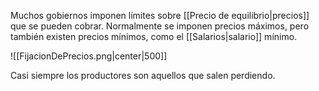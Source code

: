 
Muchos gobiernos imponen límites sobre [[Precio de equilibrio|precios]] que se pueden cobrar.  Normalmente se imponen precios máximos, pero también existen precios mínimos, como el [[Salarios|salario]] mínimo. 

![[FijacionDePrecios.png|center|500]]


Casi siempre los productores son aquellos que salen perdiendo.